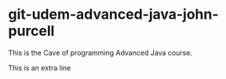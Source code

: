 # git-udem-advanced-java-john-purcell

This is the Cave of programming Advanced Java course.

This is an extra line